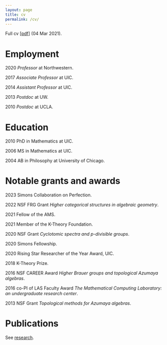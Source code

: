 ```yaml
---
layout: page
title: cv
permalink: /cv/
---
```


Full cv \[[pdf](../assets/pdf/cv.pdf)\] \(04 Mar 2021\).

# Employment

2020 _Professor_ at Northwestern.

2017 _Associate Professor_ at UIC.

2014 _Assistant Professor_ at UIC.

2013 _Postdoc_ at UW.

2010 _Postdoc_ at UCLA.



# Education

2010 PhD in Mathematics at UIC.

2006 MS in Mathematics at UIC.

2004 AB in Philosophy at University of Chicago.



# Notable grants and awards

2023 Simons Collaboration on Perfection.

2022 NSF FRG Grant _Higher categorical structures in algebraic geometry_.

2021 Fellow of the AMS.

2021 Member of the K-Theory Foundation.

2020 NSF Grant _Cyclotomic spectra and p-divisible groups_.

2020 Simons Fellowship.

2020 Rising Star Researcher of the Year Award, UIC.

2018 K-Theory Prize.

2016 NSF CAREER Award _Higher Brauer groups and topological Azumaya
algebras_.

2016 co-PI of LAS Faculty Award _The Mathematical Computing Laboratory: an
undergraduate research center_.

2013 NSF Grant _Topological methods for Azumaya algebras_.



# Publications

See [research](../research/).
